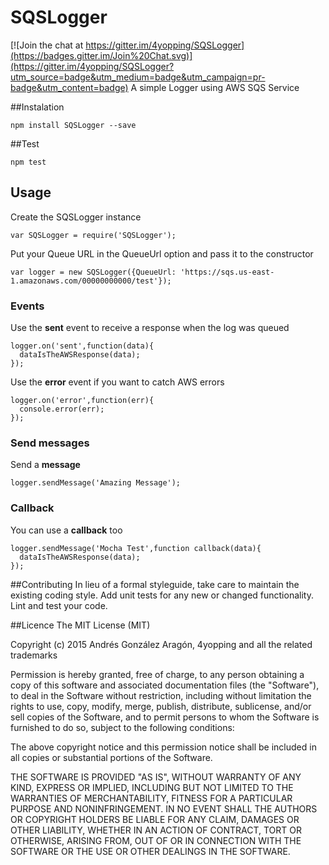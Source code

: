 # SQSLogger

[![Join the chat at https://gitter.im/4yopping/SQSLogger](https://badges.gitter.im/Join%20Chat.svg)](https://gitter.im/4yopping/SQSLogger?utm_source=badge&utm_medium=badge&utm_campaign=pr-badge&utm_content=badge)
A simple Logger using AWS SQS Service

##Instalation


````
npm install SQSLogger --save

````

##Test
````
npm test
````

## Usage

Create the SQSLogger instance
````
var SQSLogger = require('SQSLogger');
````

Put your Queue URL in the QueueUrl option and pass it to the constructor
````
var logger = new SQSLogger({QueueUrl: 'https://sqs.us-east-1.amazonaws.com/00000000000/test'});
````

### Events
Use the **sent** event to receive a response when the log was queued
````
logger.on('sent',function(data){
  dataIsTheAWSResponse(data);  
});

````
Use the **error** event if you want to catch AWS errors
````
logger.on('error',function(err){
  console.error(err);
});
````
### Send messages
Send a **message**
````
logger.sendMessage('Amazing Message');
````

### Callback
You can use a **callback** too
````
logger.sendMessage('Mocha Test',function callback(data){
  dataIsTheAWSResponse(data);
});
````


##Contributing
In lieu of a formal styleguide, take care to maintain the existing coding style.
Add unit tests for any new or changed functionality. Lint and test your code.


##Licence
The MIT License (MIT)

Copyright (c) 2015 Andrés González Aragón, 4yopping and all the related trademarks

Permission is hereby granted, free of charge, to any person obtaining a copy
of this software and associated documentation files (the "Software"), to deal
in the Software without restriction, including without limitation the rights
to use, copy, modify, merge, publish, distribute, sublicense, and/or sell
copies of the Software, and to permit persons to whom the Software is
furnished to do so, subject to the following conditions:

The above copyright notice and this permission notice shall be included in
all copies or substantial portions of the Software.

THE SOFTWARE IS PROVIDED "AS IS", WITHOUT WARRANTY OF ANY KIND, EXPRESS OR
IMPLIED, INCLUDING BUT NOT LIMITED TO THE WARRANTIES OF MERCHANTABILITY,
FITNESS FOR A PARTICULAR PURPOSE AND NONINFRINGEMENT. IN NO EVENT SHALL THE
AUTHORS OR COPYRIGHT HOLDERS BE LIABLE FOR ANY CLAIM, DAMAGES OR OTHER
LIABILITY, WHETHER IN AN ACTION OF CONTRACT, TORT OR OTHERWISE, ARISING FROM,
OUT OF OR IN CONNECTION WITH THE SOFTWARE OR THE USE OR OTHER DEALINGS IN
THE SOFTWARE.
